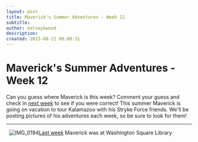 ```yaml
---
layout: post
title: Maverick's Summer Adventures - Week 12
subtitle:
author: kelseybwood
description:
created: 2015-08-21 09:00:31
---
```


# Maverick's Summer Adventures - Week 12

Can you guess where Maverick is this week? Comment your guess and check in [next week](/2015/08/28/mavericks-summer-adventures-week-13/) to see if you were correct! This summer Maverick is going on vacation to tour Kalamazoo with his Stryke Force friends. We'll be posting pictures of his adventures each week, so be sure to look for them! 

* * *

  ![IMG_0194](/wp-content/uploads/2015/08/IMG_0194-300x225.jpg)[Last week](http://strykeforce.org/2015/08/14/mavericks-summer-adventures-week-11/) Maverick was at Washington Square Library
